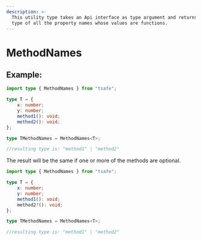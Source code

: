 ```yaml
---
description: >-
  This utility type takes an Api interface as type argument and returns a union
  type of all the property names whose values are functions.
---
```


# MethodNames

## Example:

```typescript
import type { MethodNames } from "tsafe";

type T = {
	x: number;
	y: number;
	method1(): void;
	method2(): void;
};

type TMethodNames = MethodNames<T>;

//resulting type is: "method1" | "method2"
```

The result will be the same if one or more of the methods are optional.

```typescript
import type { MethodNames } from "tsafe";

type T = {
	x: number;
	y: number;
	method1(): void;
	method2?(): void;
};

type TMethodNames = MethodNames<T>;

//resulting type is: "method1" | "method2"
```
